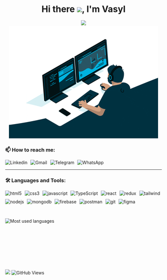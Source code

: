 <h1 align="center">Hi there <img src="https://media.giphy.com/media/hvRJCLFzcasrR4ia7z/giphy.gif" width="30px"/>, I'm Vasyl</h1>

<div align="center">
  <img src="https://readme-typing-svg.demolab.com?font=Red+Hat+Mono&weight=500&size=28&pause=1000&color=00B2DF&center=true&width=500&lines=Junior+Fullstack+Developer" />
</div>

<div id="header" align="center">
 <img alt="deweloper.gif" src="https://github.com/EuJinnLucaShow/EuJinnLucaShow/blob/main/img/deweloper.gif?raw=true" data-hpc="true" class="Box-sc-g0xbh4-0 kzRgrI">
</div>

<h3 align="left">📫 How to reach me:</h3>
<div style="display: flex; gap: 10px;">
<a href="https://www.linkedin.com/in/vasyl-popaz/" style="text-decoration: none;"> <img src="https://img.shields.io/badge/LinkedIn-0077B5?style=for-the-badge&logo=linkedin&logoColor=white" alt="Linkedin"/></a>
<a href="mailto:vasylpopaz@gmail.com" style="text-decoration: none;"><img src="https://img.shields.io/badge/Gmail-D14836?style=for-the-badge&logo=gmail&logoColor=white" alt="Gmail"/></a>
<a href="https://t.me/vasyl_popaz" style="text-decoration: none;"><img src="https://img.shields.io/badge/Telegram-2CA5E0?style=for-the-badge&logo=telegram&logoColor=white" alt="Telegram"/></a>
<a href="https://api.whatsapp.com/qr/GURCLAMFS3PIL1?autoload=1&app_absent=0" style="text-decoration: none;"><img src="https://img.shields.io/badge/WhatsApp-25D366?style=for-the-badge&logo=whatsapp&logoColor=white" alt="WhatsApp"/>
</a>
</div>

---

<h3 align="left">🛠️ Languages and Tools:</h3>
<div style="display: flex; flex-wrap: wrap; gap: 10px; width: 100%;"> 
    <img src="https://img.shields.io/badge/HTML5-E34F26?style=for-the-badge&logo=html5&logoColor=white" alt="html5"/> 
    <img src="https://img.shields.io/badge/CSS3-1572B6?style=for-the-badge&logo=css3&logoColor=white" alt="css3"/> 
    <img src="https://img.shields.io/badge/JavaScript-323330?style=for-the-badge&logo=javascript&logoColor=F7DF1E" alt="javascript"/> 
    <img src="https://img.shields.io/badge/TypeScript-3178C6?style=for-the-badge&logo=typescript&logoColor=white" alt="TypeScript"/>
    <img src="https://img.shields.io/badge/React-20232A?style=for-the-badge&logo=react&logoColor=61DAFB" alt="react"/> 
    <img src="https://img.shields.io/badge/Redux-593D88?style=for-the-badge&logo=redux&logoColor=white" alt="redux"/> 
    <img src="https://img.shields.io/badge/Tailwind_CSS-38B2AC?style=for-the-badge&logo=tailwind-css&logoColor=white" alt="tailwind"/> 
    <img src="https://img.shields.io/badge/Node.js-339933?style=for-the-badge&logo=nodedotjs&logoColor=white" alt="nodejs"/> 
    <img src="https://img.shields.io/badge/MongoDB-4EA94B?style=for-the-badge&logo=mongodb&logoColor=white" alt="mongodb"/> 
    <img src="https://img.shields.io/badge/firebase-ffca28?style=for-the-badge&logo=firebase&logoColor=black" alt="firebase"/> 
    <img src="https://img.shields.io/badge/Postman-FF6C37?style=for-the-badge&logo=postman&logoColor=white" alt="postman"/> 
    <img src="https://img.shields.io/badge/GIT-E44C30?style=for-the-badge&logo=git&logoColor=white" alt="git"/> 
    <img src="https://img.shields.io/badge/Figma-F24E1E?style=for-the-badge&logo=figma&logoColor=white" alt="figma"/> 
</div>

&nbsp;&nbsp;&nbsp;&nbsp;

<div style="display: flex; gap: 20px;">
   <img src="https://github-readme-stats.vercel.app/api/top-langs?username=VasylPopaz&show_icons=true&theme=react&locale=en&layout=compact&card_width=350&hide_border=true" alt="Most used languages" height="150" />
   <!-- <img src="https://github-readme-streak-stats.herokuapp.com?user=VasylPopaz&theme=react&hide_border=true" alt="Streak stats" height="150" /> -->
</div>

<!-- <h3 align="left">📄 Know about my experiences <a href="https://drive.google.com/file/d/1TPn2bbQzNiROwTYn5skXBshjF_RULaX8/view?usp=sharing" style="text-decoration: none; color: inherit;">[CV]</a></h3> -->

[![](https://visitcount.itsvg.in/api?id=@vasylpopaz&icon=3&color=1)](https://visitcount.itsvg.in)
![GitHub Views](https://komarev.com/ghpvc/?username=vasylpopaz&color=595959)
